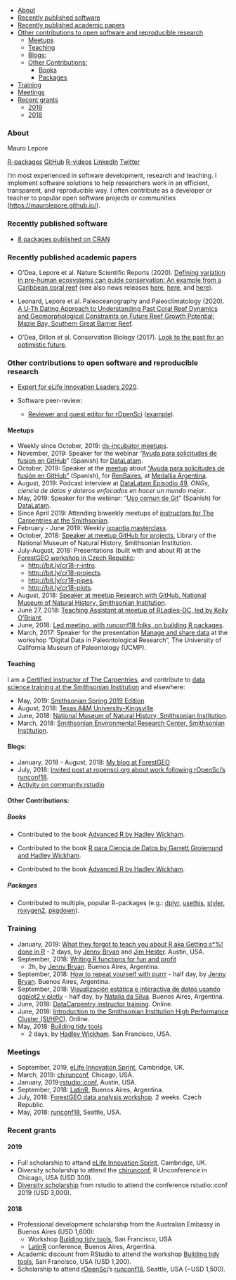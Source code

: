 
  - [About](#about)
  - [Recently published software](#recently-published-software)
  - [Recently published academic
    papers](#recently-published-academic-papers)
  - [Other contributions to open software and reproducible
    research](#other-contributions-to-open-software-and-reproducible-research)
      - [Meetups](#meetups)
      - [Teaching](#teaching)
      - [Blogs:](#blogs)
      - [Other Contributions:](#other-contributions)
          - [Books](#books)
          - [Packages](#packages)
  - [Training](#training)
  - [Meetings](#meetings)
  - [Recent grants](#recent-grants)
      - [2019](#section)
      - [2018](#section-1)

### About

Mauro Lepore

[R-packages](https://www.rdocumentation.org/collaborators/name/Mauro%20Lepore)
[GitHub](https://github.com/maurolepore)
[R-videos](http://bit.ly/r-videos)
[LinkedIn](https://www.linkedin.com/in/mauro-lepore)
[Twitter](https://twitter.com/mauro_lepore)

I’m most experienced in software development, research and teaching. I
implement software solutions to help researchers work in an efficient,
transparent, and reproducible way. I often contribute as a developer or
teacher to popular open software projects or communities
(<https://maurolepore.github.io/>).

### Recently published software

  - [8 packages published on
    CRAN](https://www.rdocumentation.org/collaborators/name/Mauro%20Lepore)

### Recently published academic papers

  - O’Dea, Lepore et al. Nature Scientific Reports (2020). [Defining
    variation in pre-human ecosystems can guide conservation: An example
    from a Caribbean coral
    reef](https://www.nature.com/articles/s41598-020-59436-y) (see also
    news releases
    [here](https://www.si.edu/newsdesk/releases/plenty-gloom-dash-hope-fossils-help-identify-lone-bright-spot-reef-similar-state),
    [here](https://stri.si.edu/story/bright-spot), and
    [here](https://www.eurekalert.org/pub_releases/2020-02/stri-fhi022020.php)).

  - Leonard, Lepore et al. Paleoceanography and Paleoclimatology (2020).
    [A U‐Th Dating Approach to Understanding Past Coral Reef Dynamics
    and Geomorphological Constraints on Future Reef Growth Potential;
    Mazie Bay, Southern Great Barrier
    Reef](https://doi.org/10.1029/2019PA003768).

  - O’Dea, Dillon et al. Conservation Biology (2017). [Look to the past
    for an optimistic
    future](https://conbio.onlinelibrary.wiley.com/doi/epdf/10.1111/cobi.12997).

### Other contributions to open software and reproducible research

  - [Expert for eLife Innovation
    Leaders 2020](https://elifesciences.org/labs/b87d3cda/innovation-leaders-2020-meet-our-mentors-and-experts).

  - Software peer-review:
    
      - [Reviewer and guest editor for
        rOpenSci](https://github.com/ropensci/software-review#reviewers-and-guest-editors)
        ([example](https://github.com/ropensci/software-review/issues/303#issuecomment-496514351)).

#### Meetups

  - Weekly since October, 2019: [ds-incubator
    meetups](https://github.com/2DegreesInvesting/ds-incubator).
  - November, 2019: Speaker for the webinar “[Ayuda para solicitudes de
    fusion en GitHub](https://youtu.be/PSNNbeVUxFc)” (Spanish) for
    [DataLatam](https://www.youtube.com/channel/UCOOcd7f7eJTDNxKLde3lfOQ).
  - October, 2019: Speaker at the
    [meetup](https://www.meetup.com/renbaires/events/266047066/) about
    [“Ayuda para solicitudes de fusión en
    GitHub”](https://github.com/an-org/datos-de-miercoles) (Spanish),
    for [RenBaires](https://twitter.com/renbaires), at [Medallia
    Argentina](https://twitter.com/MedalliaArg).
  - August, 2019: Podcast interview at [DataLatam
    Episodio 49](http://www.datalatam.com/49), *ONGs, ciencia de datos y
    dateros enfocados en hacer un mundo mejor*.
  - May, 2019: Speaker for the webinar: “[Uso comun de
    Git](http://youtu.be/SVzyWV1Iep8)” (Spanish) for
    [DataLatam](https://www.youtube.com/channel/UCOOcd7f7eJTDNxKLde3lfOQ).
  - Since April 2019: Attending biweekly meetups of [instructors for The
    Carpentries at the
    Smithsonian](https://datascience.si.edu/carpentries).
  - February - June 2019: Weekly [ixpantia
    masterclass](https://www.ixpantia.com/en/).
  - October, 2018: [Speaker at meetup GitHub for
    projects](http://bit.ly/2pOrRXo), Library of the National Museum of
    Natural History, Smithsonian Institution.
  - July-August, 2018: Presentations (built with and about R) at the
    [ForestGEO workshop in Czech Republic](http://bit.ly/event-cr18):
      - <http://bit.ly/cr18-r-intro>.
      - <http://bit.ly/cr18-projects>.
      - <http://bit.ly/cr18-pipes>.
      - <http://bit.ly/cr18-plots>.
  - August, 2018: [Speaker at meetup Research with GitHub, National
    Museum of Natural History, Smithsonian
    Institution](http://bit.ly/research-with-github).
  - June 27, 2018: [Teaching Assistant at meetup of RLadies-DC, led by
    Kelly
    O’Briant](https://twitter.com/kellrstats,%20https://www.meetup.com/rladies-dc/events/251799760/).
  - June, 2018: [Led meeting, with runconf18 folks, on building R
    packages](https://twitter.com/mauro_lepore/status/1008136303182008320).
  - March, 2017: Speaker for the presentation [Manage and share
    data](https://youtu.be/7exLm5gKceY) at the workshop “Digital Data in
    Paleontological Research”, The University of California Museum of
    Paleontology (UCMP).

#### Teaching

I am a [Certified instructor of The
Carpentries](http://bit.ly/mauro-lepore-carpentries-certificate), and
contribute to [data science training at the Smithsonian
Institution](https://datascience.si.edu/carpentries) and elsewhere:

  - May, 2019: [Smithsonian Spring 2019
    Edition](https://smithsonianworkshops.github.io/2019-05-16-castle/)
  - August, 2018: [Texas A\&M
    University-Kingsville](https://kokbent.github.io/2018-09-29-tamu-kingsville/).
  - June, 2018: [National Museum of Natural History, Smithsonian
    Institution](https://smithsonianworkshops.github.io/2018-06-12-nmnh/).
  - March, 2018: [Smithsonian Environmental Research Center, Smithsonian
    Institution](https://smithsonianworkshops.github.io/2018-03-07-serc/).

#### Blogs:

  - January, 2018 - August, 2018: [My blog at
    ForestGEO](https://fgeo.netlify.com/)
  - July, 2018: [Invited post at ropensci.org about work following
    rOpenSci’s
    runconf18](https://ropensci.org/blog/2018/07/17/pkginspector/).
  - [Activity on
    community.rstudio](https://community.rstudio.com/u/mauro_lepore/summary)

#### Other Contributions:

##### Books

  - Contributed to the book [Advanced R by Hadley
    Wickham](https://es.r4ds.hadley.nz/).

  - Contributed to the book [R para Ciencia de Datos by Garrett
    Grolemund and Hadley
    Wickham](https://adv-r.hadley.nz/introduction.html#intro-ack).

  - Contributed to the book [Advanced R by Hadley
    Wickham](https://adv-r.hadley.nz/introduction.html#intro-ack).

##### Packages

  - Contributed to multiple, popular R-packages (e.g.:
    [dplyr](https://blog.rstudio.com/2017/06/13/dplyr-0-7-0/),
    [usethis](https://www.tidyverse.org/articles/2019/04/usethis-1.5.0/),
    [styler](https://www.tidyverse.org/blog/2019/11/styler-1-2-0/),
    [roxygen2](https://www.tidyverse.org/blog/2019/11/roxygen2-7-0-0/),
    [pkgdown](https://www.tidyverse.org/blog/2019/09/pkgdown-1-4-0/)).

### Training

  - January, 2019: [What they forgot to teach you about R aka Getting
    s\*%\! done in R](https://whattheyforgot.org/) - 2 days, by [Jenny
    Bryan](https://jennybryan.org/about/) and [Jim
    Hester](https://www.linkedin.com/in/jim-hester/). Austin, USA.
  - September, 2018: [Writing R functions for fun and
    profit](https://www.meetup.com/rladies-buenos-aires/events/253987224/)
    - 2h, by [Jenny Bryan](https://jennybryan.org/about/). Buenos Aires,
    Argentina.
  - September, 2018: [How to repeat yourself with
    purrr](http://latin-r.com/schedule/#session-3) - half day, by [Jenny
    Bryan](https://jennybryan.org/about/). Buenos Aires, Argentina.
  - September, 2018: [Visualización estática e interactiva de datos
    usando ggplot2 y plotly](http://latin-r.com/schedule/#session-1) -
    half day, by [Natalia da Silva](http://natydasilva.com/). Buenos
    Aires, Argentina.
  - June, 2018: [DataCarpentry instructor
    training](https://i.imgur.com/f86ieG4.png). Online.
  - June, 2018: [Introduction to the Smithsonian Institution High
    Performance Cluster (SI/HPC)](https://i.imgur.com/kObg0FC.png).
    Online.
  - May, 2018: [Building tidy
    tools](https://blog.rstudio.com/2018/04/09/building-tidy-tools-workshop/)
    - 2 days, by [Hadley Wickham](http://hadley.nz/). San Francisco,
    USA.

### Meetings

  - September, 2019, [eLife Innovation
    Sprint](https://sprint.elifesciences.org/), Cambridge, UK.
  - March, 2019: [chirunconf](https://chirunconf.github.io/#team),
    Chicago, USA.
  - January, 2019:[rstudio::conf](https://www.rstudio.com/conference/),
    Austin, USA.
  - September, 2018: [LatinR](https://i.imgur.com/TMYMQEf.png), Buenos
    Aires, Argentina.
  - July, 2018: [ForestGEO data analysis
    workshop](https://www.forestgeo.si.edu/2018-forestgeo-dynamics-workshop-czech-republic).
    2 weeks. Czech Republic.
  - May, 2018: [runconf18](http://unconf18.ropensci.org/#participants),
    Seattle, USA.

### Recent grants

#### 2019

  - Full scholarship to attand [eLife Innovation
    Sprint](https://sprint.elifesciences.org/), Cambridge, UK.
  - Diversity scholarship to attend the
    [chirunconf](https://chirunconf.github.io/), R Unconference in
    Chicago, USA (USD 300).
  - [Diversity
    scholarship](https://blog.rstudio.com/2018/08/10/rstudio-conf-2019-diversity-scholarships/)
    from rstudio to attend the conference rstudio::conf 2019 (USD
    3,000).

#### 2018

  - Professional development scholarship from the Australian Embassy in
    Buenos Aires (USD 1,600):
      - Workshop [Building tidy
        tools](https://blog.rstudio.com/2018/04/09/building-tidy-tools-workshop/),
        San Francisco, USA
      - [LatinR](http://latin-r.com/) conference, Buenos Aires,
        Argentina.
  - Academic discount from RStudio to attend the workshop [Building tidy
    tools](https://blog.rstudio.com/2018/04/09/building-tidy-tools-workshop/),
    San Francisco, USA (USD 1,200).
  - Scholarship to attend [rOpenSci](https://ropensci.org/)’s
    [runconf18](http://unconf18.ropensci.org/#participants), Seattle,
    USA (\~USD 1,500).

